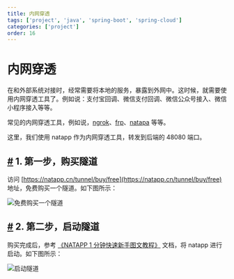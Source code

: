 ```yaml
---
title: 内网穿透
tags: ['project', 'java', 'spring-boot', 'spring-cloud']
categories: ['project']
order: 16
---
```

# 内网穿透

在和外部系统对接时，经常需要将本地的服务，暴露到外网中。这时候，就需要使用内网穿透工具了。例如说：支付宝回调、微信支付回调、微信公众号接入、微信小程序接入等等。

 常见的内网穿透工具，例如说，[ngrok](https://ngrok.com/)、[frp](https://github.com/fatedier/frp)、[natapa](https://natapp.cn/) 等等。

 这里，我们使用 natapp 作为内网穿透工具，转发到后端的 48080 端口。

 ## [#](#_1-第一步-购买隧道) 1. 第一步，购买隧道

 访问 [https://natapp.cn/tunnel/buy/free](https://natapp.cn/tunnel/buy/free) 地址，免费购买一个隧道。如下图所示：

 ![免费购买一个隧道](https://doc.iocoder.cn/img/%E5%85%AC%E4%BC%97%E5%8F%B7%E6%89%8B%E5%86%8C/%E5%85%AC%E4%BC%97%E5%8F%B7%E6%8E%A5%E5%85%A5/%E7%AC%AC%E4%B8%89%E6%AD%A5-%E5%85%8D%E8%B4%B9%E8%B4%AD%E4%B9%B0%E4%B8%80%E4%B8%AA%E9%9A%A7%E9%81%93.png)

 ## [#](#_2-第二步-启动隧道) 2. 第二步，启动隧道

 购买完成后，参考 [《NATAPP 1 分钟快速新手图文教程》](https://natapp.cn/article/natapp_newbie) 文档，将 natapp 进行启动。如下图所示：

 ![启动隧道](https://doc.iocoder.cn/img/%E5%85%AC%E4%BC%97%E5%8F%B7%E6%89%8B%E5%86%8C/%E5%85%AC%E4%BC%97%E5%8F%B7%E6%8E%A5%E5%85%A5/%E7%AC%AC%E4%B8%89%E6%AD%A5-%E5%90%AF%E5%8A%A8%E9%9A%A7%E9%81%93.png)
